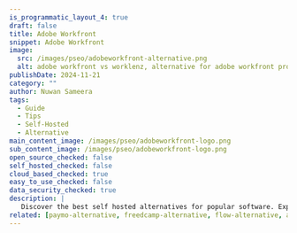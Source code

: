 ```yaml
---
is_programmatic_layout_4: true
draft: false
title: Adobe Workfront
snippet: Adobe Workfront
image:
  src: /images/pseo/adobeworkfront-alternative.png
  alt: adobe workfront vs worklenz, alternative for adobe workfront project managemet tool, task management, resource management, productivity, self-hosted
publishDate: 2024-11-21
category: ""
author: Nuwan Sameera
tags:
  - Guide
  - Tips
  - Self-Hosted
  - Alternative
main_content_image: /images/pseo/adobeworkfront-logo.png
sub_content_image: /images/pseo/adobeworkfront-logo.png
open_source_checked: false
self_hosted_checked: false
cloud_based_checked: true
easy_to_use_checked: false
data_security_checked: true
description: |
   Discover the best self hosted alternatives for popular software. Explore our comprehensive guides and find the perfect solution for your needs today.
related: [paymo-alternative, freedcamp-alternative, flow-alternative, airtable-alternative]
---
```

